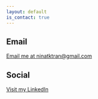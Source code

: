 ```yaml
---
layout: default
is_contact: true
---
```


## Email 
[Email me at ninatktran@gmail.com](mailto:ninatktran@gmail.com)

## Social
[Visit my LinkedIn](https://www.linkedin.com/in/ninaktran) 
